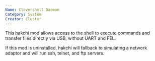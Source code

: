 ```yaml
---
Name: Clovershell Daemon
Category: System
Creator: Cluster
---
```

This hakchi mod allows access to the shell to execute commands and transfer files directly via USB, without UART and FEL.

If this mod is uninstalled, hakchi will fallback to simulating a network adaptor and will run ssh, telnet, and ftp servers.